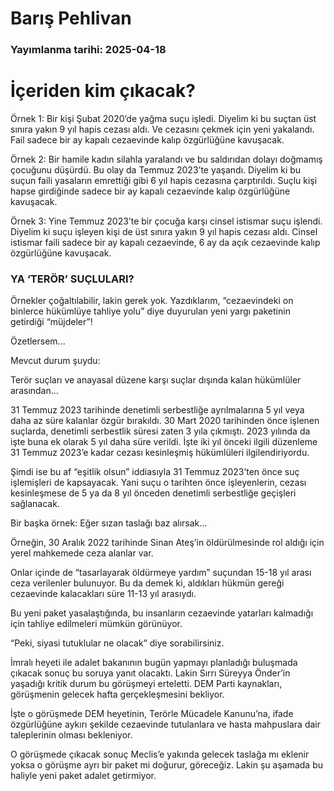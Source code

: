 # Barış Pehlivan

### Yayımlanma tarihi: 2025-04-18

# İçeriden kim çıkacak?

Örnek 1: Bir kişi Şubat 2020’de yağma suçu işledi. Diyelim ki bu suçtan üst sınıra yakın 9 yıl hapis cezası aldı. Ve cezasını çekmek için yeni yakalandı. Fail sadece bir ay kapalı cezaevinde kalıp özgürlüğüne kavuşacak.

Örnek 2: Bir hamile kadın silahla yaralandı ve bu saldırıdan dolayı doğmamış çocuğunu düşürdü. Bu olay da Temmuz 2023’te yaşandı. Diyelim ki bu suçun faili yasaların emrettiği gibi 6 yıl hapis cezasına çarptırıldı. Suçlu kişi hapse girdiğinde sadece bir ay kapalı cezaevinde kalıp özgürlüğüne kavuşacak.

Örnek 3: Yine Temmuz 2023’te bir çocuğa karşı cinsel istismar suçu işlendi. Diyelim ki suçu işleyen kişi de üst sınıra yakın 9 yıl hapis cezası aldı. Cinsel istismar faili sadece bir ay kapalı cezaevinde, 6 ay da açık cezaevinde kalıp özgürlüğüne kavuşacak.


### YA ‘TERÖR’ SUÇLULARI?

Örnekler çoğaltılabilir, lakin gerek yok. Yazdıklarım, “cezaevindeki on binlerce hükümlüye tahliye yolu” diye duyurulan yeni yargı paketinin getirdiği “müjdeler”!

Özetlersem...

Mevcut durum şuydu:

Terör suçları ve anayasal düzene karşı suçlar dışında kalan hükümlüler arasından...

31 Temmuz 2023 tarihinde denetimli serbestliğe ayrılmalarına 5 yıl veya daha az süre kalanlar özgür bırakıldı. 30 Mart 2020 tarihinden önce işlenen suçlarda, denetimli serbestlik süresi zaten 3 yıla çıkmıştı. 2023 yılında da işte buna ek olarak 5 yıl daha süre verildi. İşte iki yıl önceki ilgili düzenleme 31 Temmuz 2023’e kadar cezası kesinleşmiş hükümlüleri ilgilendiriyordu.

Şimdi ise bu af “eşitlik olsun” iddiasıyla 31 Temmuz 2023’ten önce suç işlemişleri de kapsayacak. Yani suçu o tarihten önce işleyenlerin, cezası kesinleşmese de 5 ya da 8 yıl önceden denetimli serbestliğe geçişleri sağlanacak.

Bir başka örnek: Eğer sızan taslağı baz alırsak...

Örneğin, 30 Aralık 2022 tarihinde Sinan Ateş’in öldürülmesinde rol aldığı için yerel mahkemede ceza alanlar var.

Onlar içinde de “tasarlayarak öldürmeye yardım” suçundan 15-18 yıl arası ceza verilenler bulunuyor. Bu da demek ki, aldıkları hükmün gereği cezaevinde kalacakları süre 11-13 yıl arasıydı.

Bu yeni paket yasalaştığında, bu insanların cezaevinde yatarları kalmadığı için tahliye edilmeleri mümkün görünüyor.

“Peki, siyasi tutuklular ne olacak” diye sorabilirsiniz.

İmralı heyeti ile adalet bakanının bugün yapmayı planladığı buluşmada çıkacak sonuç bu soruya yanıt olacaktı. Lakin Sırrı Süreyya Önder’in yaşadığı kritik durum bu görüşmeyi erteletti. DEM Parti kaynakları, görüşmenin gelecek hafta gerçekleşmesini bekliyor.

İşte o görüşmede DEM heyetinin, Terörle Mücadele Kanunu’na, ifade özgürlüğüne aykırı şekilde cezaevinde tutulanlara ve hasta mahpuslara dair taleplerinin olması bekleniyor.

O görüşmede çıkacak sonuç Meclis’e yakında gelecek taslağa mı eklenir yoksa o görüşme ayrı bir paket mi doğurur, göreceğiz. Lakin şu aşamada bu haliyle yeni paket adalet getirmiyor.

